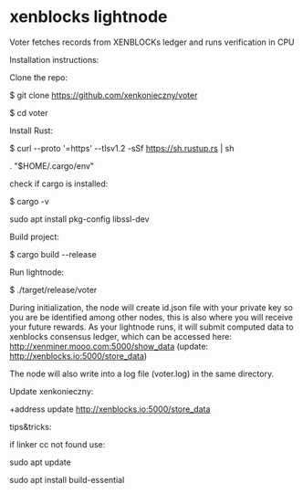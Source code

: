 # xenblocks lightnode
Voter fetches records from XENBLOCKs ledger and runs verification in CPU 

Installation instructions:

Clone the repo:

$ git clone https://github.com/xenkonieczny/voter

$ cd voter

Install Rust:

$ curl --proto '=https' --tlsv1.2 -sSf https://sh.rustup.rs | sh

. "$HOME/.cargo/env"

check if cargo is installed:

$ cargo -v 

sudo apt install pkg-config libssl-dev

Build project:

$ cargo build --release

Run lightnode:

$ ./target/release/voter

During initialization, the node will create id.json file with your private key so you are be identified among other nodes,
this is also where you will receive your future rewards.
As your lightnode runs, it will submit computed data to xenblocks consensus ledger, which can be accessed here:
http://xenminer.mooo.com:5000/show_data (update: http://xenblocks.io:5000/store_data)



The node will also write into a log file (voter.log) in the same directory.

Update xenkonieczny:

+address update http://xenblocks.io:5000/store_data


tips&tricks:

if linker cc not found use:

sudo apt update

sudo apt install build-essential

